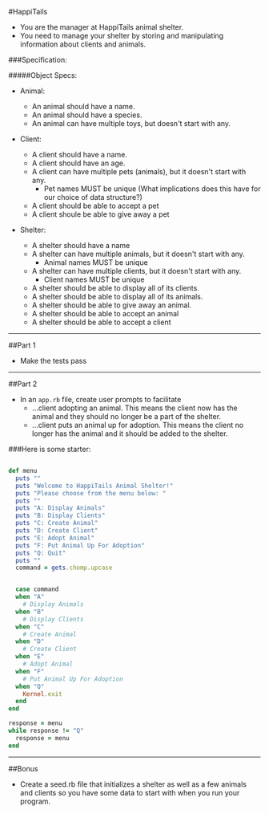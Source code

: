 #HappiTails
- You are the manager at HappiTails animal shelter.
- You need to manage your shelter by storing and manipulating information about clients and animals.

###Specification:

#####Object Specs:
- Animal:
  - An animal should have a name.
  - An animal should have a species.
  - An animal can have multiple toys, but doesn't start with any.

- Client:
  - A client should have a name.
  - A client should have an age.
  - A client can have multiple pets (animals), but it doesn't start with any.
    - Pet names MUST be unique (What implications does this have for our choice of data structure?)
  - A client should be able to accept a pet
  - A client shoule be able to give away a pet

- Shelter:
  - A shelter should have a name
  - A shelter can have multiple animals, but it doesn't start with any.
    - Animal names MUST be unique
  - A shelter can have multiple clients, but it doesn't start with any.
    - Client names MUST be unique
  - A shelter should be able to display all of its clients.
  - A shelter should be able to display all of its animals.
  - A shelter should be able to give away an animal.
  - A shelter should be able to accept an animal
  - A shelter should be able to accept a client

---

##Part 1
- Make the tests pass

---

##Part 2
- In an `app.rb` file, create user prompts to facilitate
  - ...client adopting an animal. This means the client now has the animal and they should no longer be a part of the shelter.
  - ...client puts an animal up for adoption. This means the client no longer has the animal and it should be added to the shelter.

###Here is some starter:

```ruby

def menu
  puts ""
  puts "Welcome to HappiTails Animal Shelter!"
  puts "Please choose from the menu below: "
  puts ""
  puts "A: Display Animals"
  puts "B: Display Clients"
  puts "C: Create Animal"
  puts "D: Create Client"
  puts "E: Adopt Animal"
  puts "F: Put Animal Up For Adoption"
  puts "Q: Quit"
  puts ""
  command = gets.chomp.upcase


  case command
  when "A"
    # Display Animals
  when "B"
    # Display Clients
  when "C"
    # Create Animal
  when "D"
    # Create Client
  when "E"
    # Adopt Animal
  when "F"
    # Put Animal Up For Adoption
  when "Q"
    Kernel.exit
  end
end

response = menu
while response != "Q"
  response = menu
end

```
---

##Bonus
- Create a seed.rb file that initializes a shelter as well as a few animals and clients so you have some data to start with when you run your program.
